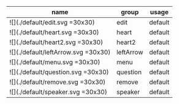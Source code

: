  | name | group | usage
--|--|--
![](./default/edit.svg =30x30) | edit | default | <Icon group="default" name="edit" />
![](./default/heart.svg =30x30) | heart | default | <Icon group="default" name="heart" />
![](./default/heart2.svg =30x30) | heart2 | default | <Icon group="default" name="heart2" />
![](./default/leftArrow.svg =30x30) | leftArrow | default | <Icon group="default" name="leftArrow" />
![](./default/menu.svg =30x30) | menu | default | <Icon group="default" name="menu" />
![](./default/question.svg =30x30) | question | default | <Icon group="default" name="question" />
![](./default/remove.svg =30x30) | remove | default | <Icon group="default" name="remove" />
![](./default/speaker.svg =30x30) | speaker | default | <Icon group="default" name="speaker" />